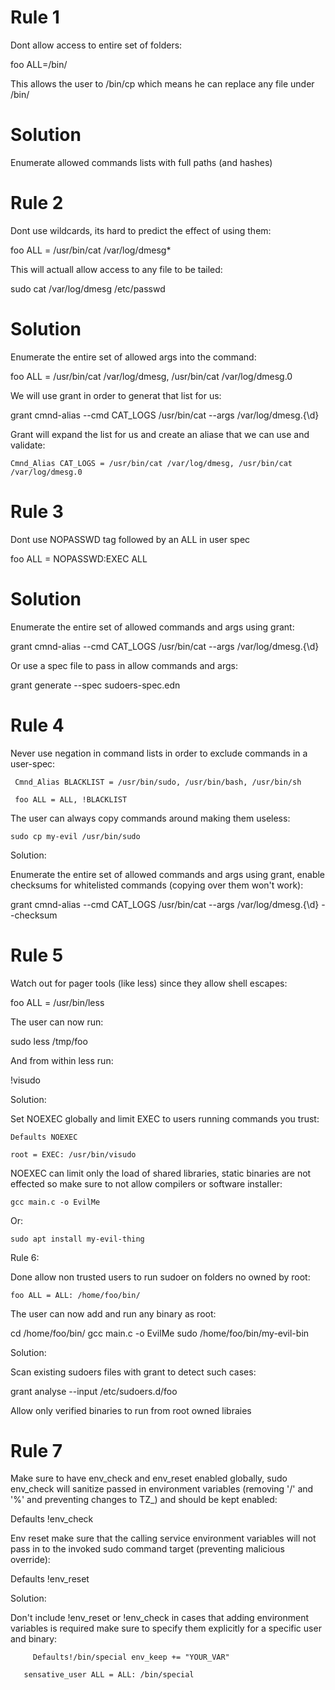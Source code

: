 # Rule 1

Dont allow access to entire set of folders:

  foo ALL=/bin/

This allows the user to /bin/cp which means he can replace any file under /bin/

# Solution

Enumerate allowed commands lists with full paths (and hashes)

# Rule 2

Dont use wildcards, its hard to predict the effect of using them:

   foo ALL = /usr/bin/cat /var/log/dmesg*

This will actuall allow access to any file to be tailed:

   sudo cat /var/log/dmesg /etc/passwd

# Solution

Enumerate the entire set of allowed args into the command:

   foo ALL = /usr/bin/cat /var/log/dmesg, /usr/bin/cat /var/log/dmesg.0

We will use grant in order to generat that list for us:

   grant cmnd-alias --cmd CAT_LOGS /usr/bin/cat  --args /var/log/dmesg.{\d}

Grant will expand the list for us and create an aliase that we can use and validate:

    Cmnd_Alias CAT_LOGS = /usr/bin/cat /var/log/dmesg, /usr/bin/cat /var/log/dmesg.0


# Rule 3
Dont use NOPASSWD tag followed by an ALL in user spec

   foo ALL = NOPASSWD:EXEC ALL

# Solution

Enumerate the entire set of allowed commands and args using grant:

   grant cmnd-alias --cmd CAT_LOGS /usr/bin/cat  --args /var/log/dmesg.{\d}

Or use a spec file to pass in allow commands and args:

   grant generate --spec sudoers-spec.edn


# Rule 4
Never use negation in command lists in order to exclude commands in a user-spec:


     Cmnd_Alias BLACKLIST = /usr/bin/sudo, /usr/bin/bash, /usr/bin/sh

     foo ALL = ALL, !BLACKLIST

The user can always copy commands around making them useless:

    sudo cp my-evil /usr/bin/sudo

Solution:


Enumerate the entire set of allowed commands and args using grant, enable checksums for whitelisted commands (copying over them won't work):

   grant cmnd-alias --cmd CAT_LOGS /usr/bin/cat  --args /var/log/dmesg.{\d} --checksum


# Rule 5
Watch out for pager tools (like less) since they allow shell escapes:

   foo ALL = /usr/bin/less

The user can now run:

   sudo less /tmp/foo

And from within less run:

   !visudo

Solution:

Set NOEXEC globally and limit EXEC to users running commands you trust:

    Defaults NOEXEC

    root = EXEC: /usr/bin/visudo

NOEXEC can limit only the load of shared libraries, static binaries are not effected so make sure to not allow compilers or software installer:

    gcc main.c -o EvilMe

Or:

    sudo apt install my-evil-thing


Rule 6:

Done allow non trusted users to run sudoer on folders no owned by root:

    foo ALL = ALL: /home/foo/bin/

The user can now add and run any binary as root:

   cd /home/foo/bin/
   gcc main.c -o EvilMe
   sudo /home/foo/bin/my-evil-bin

Solution:

Scan existing sudoers files with grant to detect such cases:

   grant analyse --input /etc/sudoers.d/foo

Allow only verified binaries to run from root owned libraies



# Rule 7

Make sure to have env_check and env_reset enabled globally, sudo env_check will sanitize passed in environment variables (removing '/' and '%' and preventing changes to TZ_) and should be kept enabled:

   Defaults !env_check

Env reset make sure that the calling service environment variables will not pass in to the invoked sudo command target (preventing malicious override):

   Defaults !env_reset


Solution:

Don't include !env_reset or !env_check in cases that adding environment variables is required make sure to specify them explicitly for a specific user and binary:

         Defaults!/bin/special env_keep += "YOUR_VAR"

	   sensative_user ALL = ALL: /bin/special


